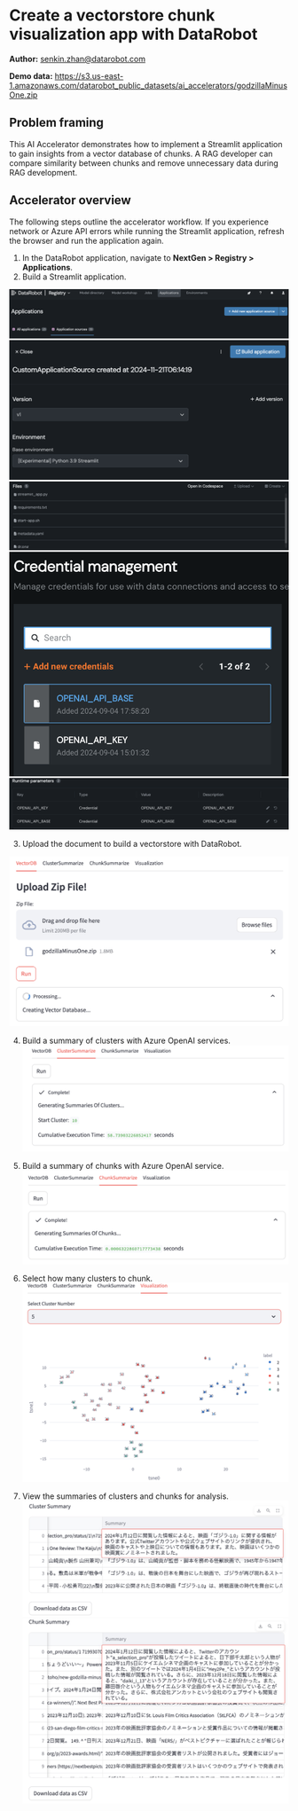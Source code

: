 # Create a vectorstore chunk visualization app with DataRobot

**Author:** senkin.zhan@datarobot.com

**Demo data:** https://s3.us-east-1.amazonaws.com/datarobot_public_datasets/ai_accelerators/godzillaMinusOne.zip

## Problem framing

This AI Accelerator demonstrates how to implement a Streamlit application to gain insights from a vector database of chunks. A RAG developer can compare similarity between chunks and remove unnecessary data during RAG development.

## Accelerator overview

The following steps outline the accelerator workflow. If you experience network or Azure API errors while running the Streamlit application, refresh the browser and run the application again.

1. In the DataRobot application, navigate to **NextGen > Registry > Applications**.
2. Build a Streamlit application.

![add_app_source](image/add_app_source.png)
![build_env](image/build_env.png)
![build_source](image/build_source.png)
![add_credential](image/add_credential.png) 
![runtime_parameters](image/runtime_parameters.png)

3. Upload the document to build a vectorstore with DataRobot.

![upload_document](image/upload_document.png)

4. Build a summary of clusters with Azure OpenAI services.
![cluster_summary](image/cluster_summary.png)

5. Build a summary of chunks with Azure OpenAI service.
![chunk_summary](image/chunk_summary.png)

6. Select how many clusters to chunk.
![cluster_number](image/cluster_number.png)

7. View the summaries of clusters and chunks for analysis.
![cluster_summary_text](image/cluster_summary_text.png)
![chunk_summary_text](image/chunk_summary_text.png)


